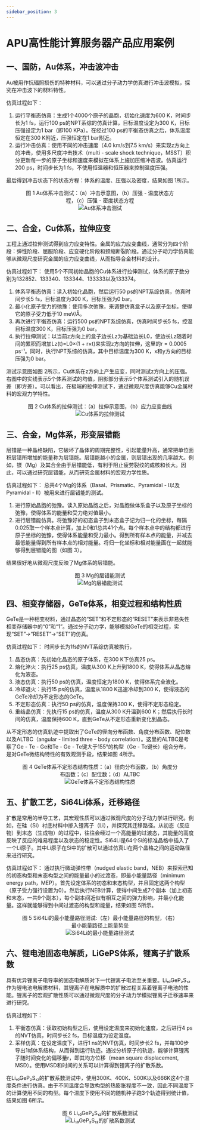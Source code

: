 ```yaml
---
sidebar_position: 3
---
```


# APU高性能计算服务器产品应用案例

## 一、国防，Au体系，冲击波冲击

Au被用作抗辐照损伤的特种材料，可以通过分子动力学仿真进行冲击波模拟，探究在冲击波下的材料特性。

仿真过程如下：

1. 运行平衡态仿真：生成1个4000个原子的晶胞，初始化速度为600 K，时间步长为1 fs，运行100 ps的NPT系综的仿真计算，目标温度设定为300 K，目标压强设定为1 bar（即100 KPa）。在经过100 ps的平衡态仿真之后，体系温度恒定在300 K附近，压强恒定在1 bar附近。
2. 运行冲击仿真：使用不同的冲击速度（4.0 km/s到7.5 km/s）来实现z方向上的冲击，使用多尺度冲击技术（multi - scale shock technique，MSST）积分更新每一步的原子坐标和速度来模拟在体系上施加压缩冲击波。仿真运行200 ps，时间步长为1 fs，不使用恒温器和恒压器来控制温度压强。

最后得到冲击状态下的状态方程：体系的温度、压强以及密度，结果如图 1所示。

<figure style="text-align: center;">
    <figcaption>图 1 Au体系冲击测试：（a）冲击示意图，（b）压强 - 温度状态方程，（c）压强 - 密度状态方程</figcaption>
    <!-- 此处需替换为实际图片路径 ![alt text](image-11.png)-->
    <img src="./img/image-11.png" alt="Au体系冲击测试">
</figure>

## 二、合金，Cu体系，拉伸应变

工程上通过拉伸测试得到应力应变特性。金属的应力应变曲线，通常分为四个阶段：弹性阶段、屈服阶段、应变硬化阶段和颈缩断裂阶段。通过分子动力学仿真能够从微观尺度研究金属的应力应变曲线，从而指导合金材料的设计。

仿真过程如下：
使用5个不同初始晶胞的Cu体系进行拉伸测试，体系的原子数分别为132852、133340、133344、133333以及133374。

1. 体系平衡态仿真：读入初始化晶胞，然后运行50 ps的NPT系综仿真，仿真时间步长5 fs，目标温度为300 K，目标压强为0 bar。
2. 最小化原子受力的弛豫：使用多次弛豫，来调整仿真盒子以及原子坐标，使得它的原子受力低于10 meV/Å。
3. 再次进行平衡态仿真：运行500 ps的NPT系综仿真，仿真时间步长5 fs，控温目标温度300 K，目标压强为0 bar。
4. 执行拉伸测试：以当前z方向上的盒子边长Lz为基础边长L0，使边长Lz随着时间的累积而增加Lz(t)=L0×(1 + r×t)来实现z方向的拉伸，这里的r = 0.0005 ps⁻¹。同时，执行NPT系综的仿真，其中目标温度为300 K，x和y方向的目标压强为0 bar。

测试示意图如图 2所示，Cu体系在z方向上产生应变，同时测试z方向上的压强。右图中的实线表示5个体系测试的均值，阴影部分表示5个体系测试引入的随机误差（即方差）。可以看出，在极端的拉伸测试下，通过微观尺度仿真能够Cu金属材料的宏观力学特性。

<figure style="text-align: center;">
    <figcaption>图 2  Cu体系的拉伸测试：（a）拉伸示意图，（b）应力应变曲线</figcaption>
    <!-- 此处需替换为实际图片路径 -->
    <img src="./img/image-12.png" alt="Cu体系的拉伸测试">
</figure>

## 三、合金，Mg体系，形变层错能

层错是一种晶格缺陷，它破坏了晶体的周期完整性，引起能量升高，通常把单位面积层错所增加的能量称为层错能。层错能越小的金属，则层错出现的几率越大。例如，镁（Mg）及其合金由于层错能低，有利于阻止疲劳裂纹的成核和长大。因此，可以通过研究层错能，从而研究金属材料的宏观力学性质。

仿真过程如下：
总共4个Mg的体系（Basal、Prismatic、Pyramidal - I以及Pyramidal - II）被用来进行层错能的测试。

1. 进行原始晶胞的弛豫。读入原始晶胞之后，对晶胞做体系盒子以及原子坐标的弛豫，使得体系的能量和受力绝对值最小。
2. 进行层错能仿真。将弛豫好的初态盒子到末态盒子记为归一化的坐标，每隔0.025取一个样本点计算，加上0和1总共41个点。每个样本点中的结构都进行原子坐标的弛豫，使得体系能量和受力最小。得到所有样本点的能量，并减去最低能量得到所有样本点的相对能量。将归一化坐标和相对能量画在一起就能够得到层错能的图（如图 3）。

结果很好地从微观尺度反映了Mg体系的层错能。

<figure style="text-align: center;">
    <figcaption>图 3 Mg的层错能测试</figcaption>
    <img src="./img/image-13.png" alt="Mg的层错能测试">
</figure>

## 四、相变存储器，GeTe体系，相变过程和结构性质

GeTe是一种相变材料，通过晶态的“SET”和不定形态的“RESET”来表示非易失性相变存储器中的“0”和“1”。通过分子动力学，能够模拟GeTe的相变过程，实现“SET”→“RESET”→“SET”的仿真。

仿真过程如下：
时间步长为1fs的NVT系综仿真被执行，

1. 晶态仿真：先初始化晶态的原子体系，在300 K下仿真25 ps。
2. 熔化淬火：执行25 ps仿真，温度从300 K上升到1800 K，使得体系从晶态熔化为液态。
3. 液态仿真：执行50 ps的仿真，温度恒定为1800 K，使得体系完全液化。
4. 冷却退火：执行15 ps的仿真，温度从1800 K迅速冷却到300 K，使得液态的GeTe冷却为不定形态的GeTe。
5. 不定形态仿真：执行50 ps的仿真，温度保持300 K，使得不定形态稳定。
6. 重结晶仿真：先执行15 ps的仿真，温度从300 K升温到600 K；然后执行长时间的仿真，温度保持600 K，直到GeTe从不定形态重新变化到晶态。

从不定形态的仿真轨迹中提取出了GeTe的径向分布函数、角度分布函数、配位数以及ALTBC（angular - limited three - body correlation）。这里的ALTBC是考察了Ge - Te - Ge和Te - Ge - Te键大于155°的构型（Ge - Te键长）组合分布，是对GeTe微结构特性的有效观测手段，结果如图 4所示。

<figure style="text-align: center;">
    <figcaption>图 4 GeTe体系不定形态结构性质：（a）径向分布函数，（b）角度分布函数；（c）配位数；（d）ALTBC</figcaption>
    <img src="./img/image-14.png" alt="GeTe体系不定形态结构性质">
</figure>

## 五、扩散工艺，Si64Li体系，迁移路径

扩散是常用的半导工艺，其宏观性质可以通过微观尺度的分子动力学进行研究。例如，在硅（Si）衬底材料中掺入锂离子（Li），并探究其迁移路径。从初态（反应物）到末态（生成物）的过程中，往往会经过一个高能量的过渡态，其能量的高度反映了反应的难易程度以及状态的稳定性。Si64Li是64个Si的标准晶格中插入了一个Li原子。其中Li原子在Si中的扩散可以通过仿真Li在两个晶格之间的运动路径来进行研究。

仿真过程如下：
通过执行微动弹性带（nudged elastic band，NEB）来探索已知的初态构型和末态构型之间的能量最小的过渡态，即最小能量路径（minimum energy path，MEP）。首先设定体系的初态和末态构型，并且固定这两个构型（原子受力强行设置为0）。然后执行NEB计算，使得中间生成7个副本（加上初态和末态，一共9个副本），每个副本间近似有相互之间的弹力影响，并最小化能量。这样就能够得到中间过渡态的构型和能量，结果如图 5所示。

<figure style="text-align: center;">
    <figcaption>图 5 Si64Li的最小能量路径测试:（左）最小能量路径的构型，（右）最小能量路径上能量势垒</figcaption>
    <img src="./img/image-15.png" alt="Si64Li的最小能量路径测试">
</figure>

## 六、锂电池固态电解质，LiGePS体系，锂离子扩散系数

具有优异锂离子电导率的固态电解质对下一代锂离子电池至关重要。Li₁₀GeP₂S₁₂作为锂电池电解质材料，其锂离子在电解质中的扩散过程关系着锂离子电池的性能。锂离子的宏观扩散性质可以通过微观尺度的分子动力学模拟锂离子迁移速率来进行研究。

仿真过程如下：

1. 平衡态仿真：读取初始构型之后，使用设定温度来初始化速度，之后进行4 ps的NVT仿真，时间步长2 fs，目标温度为设定温度。
2. 采样仿真：在设定温度下，进行1 ns的NVT仿真，时间步长2 fs，并每100步导出1帧体系结构，从而得到运行轨迹。通过分析原子的轨迹，能够计算锂离子随时间变化的偏移量r，即其均方位移（mean square displacement, MSD）。使用MSD和时间的关系可以计算得到锂离子的扩散系数。

在Li₁₀GeP₂S₁₂的扩散系数测试中，使用300K、400K、500K以及666K这4个温度条件进行仿真。由于不同温度会导致构型的热膨胀程度不一致，因此不同温度下的计算使用不同的构型。每个温度下使用不同的随机种子跑3个轨迹得到统计值，结果如图 6所示。

<figure style="text-align: center;">
    <figcaption>图 6  Li₁₀GeP₂S₁₂的扩散系数测试</figcaption>
    <img src="./img/image-16.png" alt="Li₁₀GeP₂S₁₂的扩散系数测试">
</figure>
